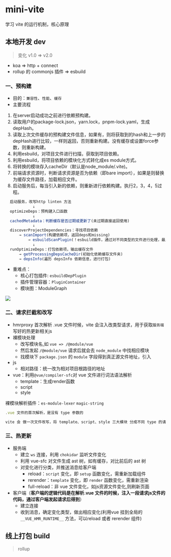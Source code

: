 # mini-vite

学习 vite 的运行机制，核心原理

## 本地开发 dev

> 变化 v1.0 => v2.0
 - koa => http + connect
 - rollup 的 commonjs 插件 => esbuild

### 一、预构建
  - 目的：`兼容性`、`性能`、`缓存`
  - 主要流程
  
   1. 在server启动成功之前进行依赖预构建。
   2. 读取用户的package-lock.json，yarn.lock，pnpm-lock.yaml，生成depHash。
   3. 读取上次文件缓存的预构建文件信息，如果有，则将获取到的hash和上一步的depHash进行比较，一样则返回，否则重新构建。没有缓存或设置force参数，则重新构建。
   4. 利用esbuild，对项目文件进行扫描，获取到项目依赖。
   5. 利用esbuild，将项目依赖的模块化方式转化成es module方式。
   6. 将转换的模块存入cacheDir（默认是node_module/.vite)。
   7. 前端请求资源时，判断请求资源是否为依赖（即bare import），如果是则替换为缓存文件路径，加载相应文件。
   8. 启动服务后，每当引入新的依赖，则重新进行依赖构建。执行2，3，4，5过程。

  ```js
    启动服务，改写http linten 方法
              ↓    
    optimizeDeps：预构建入口函数
              ↓
    cachedMetadata：判断缓存是否过期或更新了(未过期直接返回使用)
              ↓
    discoverProjectDependencies：寻找项目依赖
        → scanImport(构建依赖项，返回deps和missing)
            → esbuildScanPlugin(！esbuild插件，通过对不同类型的文件进行处理，最后得出需构建的依赖项)
              ↓
    runOptimizeDeps：打包依赖项，输出缓存文件
        → getProcessingDepsCacheDir(初始化依赖缓存文件夹)
        → depsInfo(遍历 depsInfo 依赖信息，进行打包)
  ```

  - 重难点：
    - 核心打包插件: `esbuildDepPlugin`
    - 插件管理容器：`PluginContainer`
    - 模块图：ModuleGraph

![](https://images.vrm.cn/ox/2022/10/26/预构建.png)


### 二、请求拦截和改写
  - hmrproxy
    首次解析 .vue 文件时候，vite 会注入改类型请求，用于获取`服务端`写好的热更新相关js
  - 裸模块处理
    - 改写模块名,如 `vue => /@module/vue`
    - 然后发起 `/@module/vue` 请求后就会去 `node_module` 中找相应模块
    - 找模块下 `package.json` 的 `module` 字段得到真正源文件地址，引入
  - js
    - 相对路径：统一改为相对项目根路径的地址
  - vue：利用`@vue/compiler-sfc`对 vue 文件进行词法语法解析
    - template：生成render函数
    - script
    - style

裸模块解析插件：`es-module-lexer` `magic-string`

```js
.vue 文件的首次解析，是没有 type 参数的

vite 会 做一次文件改写，将 template、script、style 三大模块 分成不同 type 的请求
```

### 三、热更新
  - 服务端
    - 建立 `ws` 连接，利用 `chokidar` 监听文件变化
    - 利用 vue-sfc 对文件生成 ast 树，如有缓存，对比前后的 ast 树
    - 对变化进行分类，并推送消息给客户端
      - reload：`script` 变化，即 `setup` 函数变化，需重新加载组件
      - rerender：`template` 变化，即 `render` 函数变化，需重新渲染
      - full-reload：非 vue 文件变化，如js资源文件变化,则刷新页面
  - 客户端（**客户端的逻辑代码是在解析.vue 文件的时候，注入一段请求js文件的代码，通过客户端发起请求后得到**）
    - 建立连接
    - 收到消息，确定变化类型，做出相应变化(利用vue 挂到全局的 `__VUE_HMR_RUNTIME__` 方法，可以reload 或者 rerender 组件)


## 线上打包 build

> rollup
